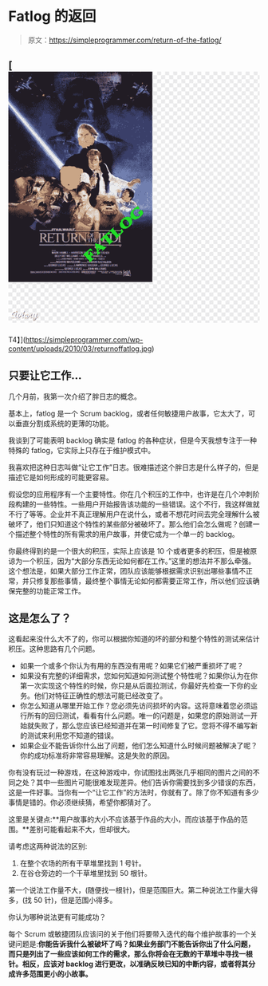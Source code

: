 # Fatlog 的返回

> 原文：<https://simpleprogrammer.com/return-of-the-fatlog/>

##  [![](img/df00f788007ad1777c545c3981ab29a7.png "returnoffatlog")

T4】](https://simpleprogrammer.com/wp-content/uploads/2010/03/returnoffatlog.jpg)

## 只要让它工作…

几个月前，我第一次介绍了胖日志的概念。

基本上，fatlog 是一个 Scrum backlog，或者任何敏捷用户故事，它太大了，可以垂直分割成系统的更薄的功能。

我谈到了可能表明 backlog 确实是 fatlog 的各种症状，但是今天我想专注于一种特殊的 fatlog，它实际上只存在于维护模式中。

我喜欢把这种日志叫做“让它工作”日志。很难描述这个胖日志是什么样子的，但是描述它是如何形成的可能更容易。

假设您的应用程序有一个主要特性。你在几个积压的工作中，也许是在几个冲刺阶段构建的一些特性。一些用户开始报告该功能的一些错误。这个不行，我这样做就不行了等等。企业并不真正理解用户在说什么，或者不想花时间去完全理解什么被破坏了，他们只知道这个特性的某些部分被破坏了。那么他们会怎么做呢？创建一个描述整个特性的所有需求的用户故事，并使它成为一个单一的 backlog。

你最终得到的是一个很大的积压，实际上应该是 10 个或者更多的积压，但是被原谅为一个积压，因为“大部分东西无论如何都在工作。”这里的想法并不那么牵强。这个想法是，如果大部分工作正常，团队应该能够根据需求识别出哪些事情不正常，并只修复那些事情，最终整个事情无论如何都需要正常工作，所以他们应该确保完整的功能正常工作。

## **这是怎么了？**

这看起来没什么大不了的，你可以根据你知道的坏的部分和整个特性的测试来估计积压。这种思路有几个问题。

*   如果一个或多个你认为有用的东西没有用呢？如果它们被严重损坏了呢？
*   如果没有完整的详细需求，您如何知道如何测试整个特性呢？如果你认为在你第一次实现这个特性的时候，你只是从后面拉测试，你最好先检查一下你的业务。他们对特征正确性的想法可能已经改变了。
*   你怎么知道从哪里开始工作？您必须先访问损坏的内容。这将意味着您必须运行所有的回归测试，看看有什么问题。唯一的问题是，如果您的原始测试一开始就失败了，那么您应该已经知道并在第一时间修复了它。您将不得不编写新的测试来利用您不知道的错误。
*   如果企业不能告诉你什么出了问题，他们怎么知道什么时候问题被解决了呢？你的成功标准将非常容易理解。这是失败的原因。

你有没有玩过一种游戏，在这种游戏中，你试图找出两张几乎相同的图片之间的不同之处？其中一些图片可能很难发现差异。他们告诉你需要找到多少错误的东西，这是一件好事。当你有一个“让它工作”的方法时，你就有了。除了你不知道有多少事情是错的。你必须继续猜，希望你都猜对了。

这里是关键点:**用户故事的大小不应该基于作品的大小，而应该基于作品的范围。**差别可能看起来不大，但却很大。

请考虑这两种说法的区别:

1.  在整个农场的所有干草堆里找到 1 号针。
2.  在谷仓旁边的一个干草堆里找到 50 根针。

第一个说法工作量不大，(随便找一根针)，但是范围巨大。第二种说法工作量大得多，(找 50 针)，但是范围小得多。

你认为哪种说法更有可能成功？

每个 Scrum 或敏捷团队应该问的关于他们将要带入迭代的每个维护故事的一个关键问题是:**你能告诉我什么被破坏了吗？如果业务部门不能告诉你出了什么问题，而只是列出了一些应该如何工作的需求，那么你将会在无数的干草堆中寻找一根针。相反，应该对 backlog 进行更改，以准确反映已知的中断内容，或者将其分成许多范围更小的小故事。**